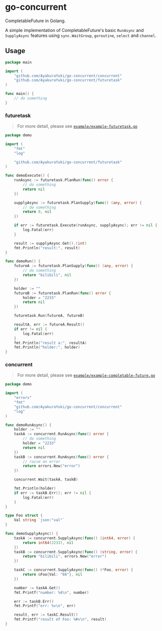 # go-concurrent

CompletableFuture in Golang.

A simple implementation of CompletableFuture's basic `RunAsync` and `SupplyAsync` features using `sync.WaitGroup`, `goroutine`, `select` and `channel`.

## Usage

```go
package main

import (
	"github.com/AyakuraYuki/go-concurrent/concurrent"
	"github.com/AyakuraYuki/go-concurrent/futuretask"
)

func main() {
	// do something
}

```

### futuretask

> For more detail, please see [`example/example-futuretask.go`](https://github.com/AyakuraYuki/go-concurrent/blob/main/example/example-futuretask.go)

```go
package demo

import (
	"fmt"
	"log"

	"github.com/AyakuraYuki/go-concurrent/futuretask"
)

func demoExecute() {
	runAsync := futuretask.PlanRun(func() error {
		// do something
		return nil
	})

	supplyAsync := futuretask.PlanSupply(func() (any, error) {
		// do something
		return 0, nil
	})

	if err := futuretask.Execute(runAsync, supplyAsync); err != nil {
		log.Fatal(err)
	}

	result := supplyAsync.Get().(int)
	fmt.Println("result:", result)
}

func demoRun() {
	futureA := futuretask.PlanSupply(func() (any, error) {
		// do something
		return "bilibili", nil
	})

	holder := ""
	futureB := futuretask.PlanRun(func() error {
		holder = "2233"
		return nil
	})

	futuretask.Run(futureA, futureB)

	resultA, err := futureA.Result()
	if err != nil {
		log.Fatal(err)
	}
	fmt.Println("result a:", resultA)
	fmt.Println("holder:", holder)
}

```

### concurrent

> For more detail, please see [`example/example-completable-future.go`](https://github.com/AyakuraYuki/go-concurrent/blob/main/example/example-completable-future.go)

```go
package demo

import (
	"errors"
	"fmt"
	"github.com/AyakuraYuki/go-concurrent/concurrent"
	"log"
)

func demoRunAsync() {
	holder := ""
	taskA := concurrent.RunAsync(func() error {
		// do something
		holder = "2233"
		return nil
	})
	taskB := concurrent.RunAsync(func() error {
		// raise an error
		return errors.New("error")
	})

	concurrent.Wait(taskA, taskB)

	fmt.Println(holder)
	if err := taskB.Err(); err != nil {
		log.Fatal(err)
	}
}

type Foo struct {
	Val string `json:"val"`
}

func demoSupplyAsync() {
	taskA := concurrent.SupplyAsync(func() (int64, error) {
		return int64(2233), nil
	})
	taskB := concurrent.SupplyAsync(func() (string, error) {
		return "bilibili", errors.New("error")
	})

	taskC := concurrent.SupplyAsync(func() (*Foo, error) {
		return &Foo{Val: "66"}, nil
	})

	number := taskA.Get()
	fmt.Printf("number: %d\n", number)

	err := taskB.Err()
	fmt.Printf("err: %v\n", err)

	result, err := taskC.Result()
	fmt.Printf("result of Foo: %#v\n", result)
}

```
